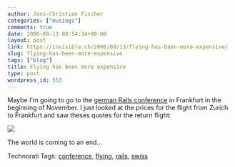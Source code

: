 ```yaml
---
author: Jens-Christian Fischer
categories: ["musings"]
comments: true
date: 2006-09-13 08:54:34+00:00
layout: post
link: https://invisible.ch/2006/09/13/flying-has-been-more-expensive/
slug: flying-has-been-more-expensive
tags: ["blog"]
title: Flying has been more expensive
type: post
wordpress_id: 553
---
```


Maybe I'm going to go to the [german Rails conference][1] in Frankfurt in the beginning of November. I just looked at the prices for the flight from Zurich to Frankfurt and saw theses quotes for the return flight:

![](/files/swiss-price.png)

The world is coming to an end...


[1]: https://www.rails-konferenz.de/


Technorati Tags: [conference](https://www.technorati.com/tag/conference), [flying](https://www.technorati.com/tag/flying), [rails](https://www.technorati.com/tag/rails), [swiss](https://www.technorati.com/tag/swiss)
